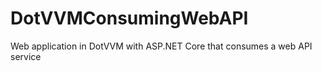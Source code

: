 # DotVVMConsumingWebAPI
Web application in DotVVM with ASP.NET Core that consumes a web API service
